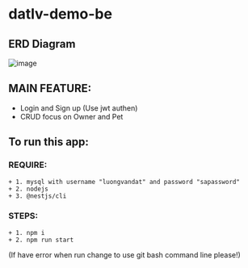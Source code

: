 # datlv-demo-be <br>
## ERD Diagram

![image](https://github.com/luongvandat-it/datlv-demo-be/assets/97280157/d873c9c7-2052-4ca5-8f0e-bf92e8c0b58d)

## MAIN FEATURE:
  + Login and Sign up (Use jwt authen)
  + CRUD focus on Owner and Pet

## To run this app: <br>
  ### REQUIRE:
    + 1. mysql with username "luongvandat" and password "sapassword"
    + 2. nodejs
    + 3. @nestjs/cli
  ### STEPS:
    + 1. npm i
    + 2. npm run start
(If have error when run change to use git bash command line please!)


